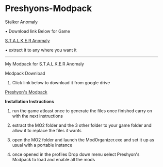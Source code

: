 # Preshyons-Modpack
Stalker Anomaly

• Download link Below for Game

[S.T.A.L.K.E.R Anomaly](https://www.moddb.com/mods/stalker-anomaly)

• extract it to any where you want it
____________________________________________________________________
My Modpack for S.T.A.L.K.E.R Anomaly

Modpack Download
1. Click link below to download it from google drive

[Preshyon's Modpack](https://drive.google.com/file/d/1t3xGe9ldNEpQG-DTFzmrnOrHPyaiLXbW/view?usp=sharing)

**Installation Instructions**

1. run the game atleast once to generate the files once finished carry on with the next instructions

2. extract the MO2 folder and the 3 other folder to your game folder and allow it to replace the files it wants

3. open the MO2 folder and launch the ModOrganizer.exe and set it up as usual with a portable instance

4. once opened in the profiles Drop down menu select Preshyon's Modpack to load and enable all the mods
